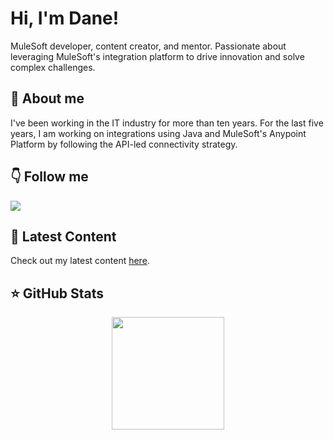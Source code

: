 # Hi, I'm Dane!
MuleSoft developer, content creator, and mentor. Passionate about leveraging MuleSoft's integration platform to drive innovation and solve complex challenges. 

## 👋 About me
I've been working in the IT industry for more than ten years. For the last five years, I am working on integrations using Java and MuleSoft's Anypoint Platform by following the API-led connectivity strategy. 

## 👇 Follow me
<a href="https://www.linkedin.com/in/danijeldragicevic/"><img src="https://img.shields.io/badge/-LinkedIn-0A66C2?style=for-the-badge&logo=Linkedin&logoColor=white"/></a>

## 📝 Latest Content
Check out my latest content [here](https://productdock.com/?s=danijel+dragicevic).

## ⭐️ GitHub Stats
<p align="center">
  <a href="https://github.com/danijeldragicevic">
    <!-- <img height="180em" src="https://github-readme-stats.vercel.app/api?username=danijeldragicevic&theme=prussian&count_private=true&show_icons=true&include_all_commits=true" /> -->
    <img height="180em" src="https://github-readme-stats-eight-theta.vercel.app/api/top-langs/?username=danijeldragicevic&theme=prussian&layout=compact&langs_count=6" />
  </a>
</p>
